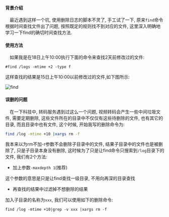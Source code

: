 #### 背景介绍

&emsp;最近遇到这样一个坑, 使用删除日志的脚本不灵了, 手工试了一下, 原来`find`命令根据时间查找文件出了问题, 按照既定的规则找不到对应的文件, 这里深入明确地学习一下find的确切时间查找方法.

#### 使用方法

&emsp;如果我是在18日上午10:00执行下面的命令来查找2天前修改过的文件:

```
#find /logs -mtime +2 -type f
```

这样查找的结果是15日上午10:00以前修改过的文件,如下图所示:

![find](https://user-images.githubusercontent.com/7486508/30572384-de5b9944-9cb2-11e7-94e3-a8c9803db08c.jpeg)


#### 误删的问题

&emsp;在一下科技中, 转码服务遇到过这么一个问题, 视频转码会产生一些中间垃圾文件, 需要定期删除, 这些文件所在的目录中不仅仅有这些待删除的文件, 也有其它的目录, 而且目录中也有文件, 这个时候, 开始我写的删除命令为:

```bash
find /log -mtime +10 |xargs rm -f
```

我本来以为rm不加-r参数不会删除子目录中的文件, 结果子目录中的文件也是被删除了, 只是子目录本身没有删除, 这时候为了只是让find命令只搜索到`/log`目录下的文件, 我们有2个方法:

* 加上参数`-maxdepth 1`(推荐)

这个参数的意思是只是让find查找一级目录, 不用向再深的目录查找

* 再查找的结果中过滤掉不想删除的结果

加入子目录的名称为`xxx`, 我们可以使用如下的删除命令:

```
find /log -mtime +10|grep -v xxx |xargs rm -f
```

